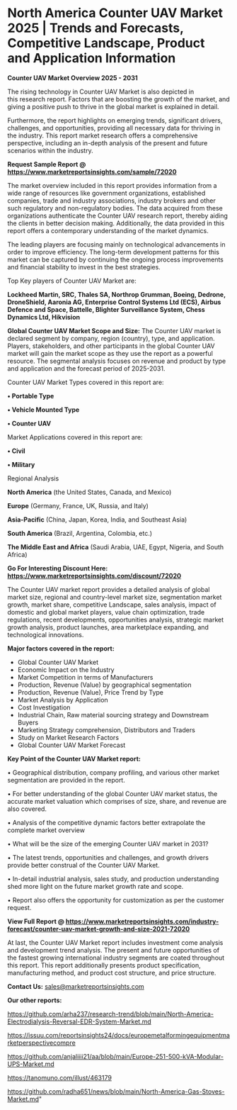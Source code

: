 # North America Counter UAV Market 2025 | Trends and Forecasts, Competitive Landscape, Product and Application Information

<Strong> Counter UAV Market Overview 2025 - 2031</strong>

The rising technology in Counter UAV Market is also depicted in this research report. Factors that are boosting the growth of the market, and giving a positive push to thrive in the global market is explained in detail.

Furthermore, the report highlights on emerging trends, significant drivers, challenges, and opportunities, providing all necessary data for thriving in the industry. This report market research offers a comprehensive perspective, including an in-depth analysis of the present and future scenarios within the industry.

<strong>Request Sample Report @ <a href=https://www.marketreportsinsights.com/sample/72020>https://www.marketreportsinsights.com/sample/72020</a></strong>

The market overview included in this report provides information from a wide range of resources like government organizations, established companies, trade and industry associations, industry brokers and other such regulatory and non-regulatory bodies. The data acquired from these organizations authenticate the Counter UAV research report, thereby aiding the clients in better decision making. Additionally, the data provided in this report offers a contemporary understanding of the market dynamics.

The leading players are focusing mainly on technological advancements in order to improve efficiency. The long-term development patterns for this market can be captured by continuing the ongoing process improvements and financial stability to invest in the best strategies.

Top Key players of Counter UAV Market are:

<strong>Lockheed Martin, SRC, Thales SA, Northrop Grumman, Boeing, Dedrone, DroneShield, Aaronia AG, Enterprise Control Systems Ltd (ECS), Airbus Defence and Space, Battelle, Blighter Surveillance System, Chess Dynamics Ltd, Hikvision</strong>

<strong><b>Global Counter UAV Market Scope and Size:</b></strong>
The Counter UAV market is declared segment by company, region (country), type, and application. Players, stakeholders, and other participants in the global Counter UAV market will gain the market scope as they use the report as a powerful resource. The segmental analysis focuses on revenue and product by type and application and the forecast period of 2025-2031.

Counter UAV Market Types covered in this report are:

<strong>• Portable Type

• Vehicle Mounted Type

• Counter UAV</strong>

Market Applications covered in this report are:

<strong>• Civil

• Military</strong> 

Regional Analysis

<strong>North America</strong> (the United States, Canada, and Mexico)

<strong>Europe</strong> (Germany, France, UK, Russia, and Italy)

<strong>Asia-Pacific</strong> (China, Japan, Korea, India, and Southeast Asia)

<strong>South America</strong> (Brazil, Argentina, Colombia, etc.)

<strong>The Middle East and Africa</strong> (Saudi Arabia, UAE, Egypt, Nigeria, and South Africa)

<strong>Go For Interesting Discount Here: <a href=https://www.marketreportsinsights.com/discount/72020>https://www.marketreportsinsights.com/discount/72020</a></strong>

The Counter UAV market report provides a detailed analysis of global market size, regional and country-level market size, segmentation market growth, market share, competitive Landscape, sales analysis, impact of domestic and global market players, value chain optimization, trade regulations, recent developments, opportunities analysis, strategic market growth analysis, product launches, area marketplace expanding, and technological innovations.

<strong><b>Major factors covered in the report:</b></strong>
<ul>
  <li>Global Counter UAV Market </li>
  <li>Economic Impact on the Industry</li>
  <li>Market Competition in terms of Manufacturers</li>
  <li>Production, Revenue (Value) by geographical segmentation</li>
  <li>Production, Revenue (Value), Price Trend by Type</li>
  <li>Market Analysis by Application</li>
  <li>Cost Investigation</li>
  <li>Industrial Chain, Raw material sourcing strategy and Downstream Buyers</li>
  <li>Marketing Strategy comprehension, Distributors and Traders</li>
  <li>Study on Market Research Factors</li>
  <li>Global Counter UAV Market Forecast</li>
</ul>

<strong><b>Key Point of the Counter UAV Market report:</b></strong>

• Geographical distribution, company profiling, and various other market segmentation are provided in the report.

• For better understanding of the global Counter UAV market status, the accurate market valuation which comprises of size, share, and revenue are also covered.

• Analysis of the competitive dynamic factors better extrapolate the complete market overview

• What will be the size of the emerging Counter UAV market in 2031?

• The latest trends, opportunities and challenges, and growth drivers provide better construal of the Counter UAV Market.

• In-detail industrial analysis, sales study, and production understanding shed more light on the future market growth rate and scope.

• Report also offers the opportunity for customization as per the customer request.

<strong><b>View Full Report @ <a href=https://www.marketreportsinsights.com/industry-forecast/counter-uav-market-growth-and-size-2021-72020>https://www.marketreportsinsights.com/industry-forecast/counter-uav-market-growth-and-size-2021-72020</a></b></strong>


At last, the Counter UAV Market report includes investment come analysis and development trend analysis. The present and future opportunities of the fastest growing international industry segments are coated throughout this report. This report additionally presents product specification, manufacturing method, and product cost structure, and price structure.

<strong>Contact Us:</strong>
sales@marketreportsinsights.com

<strong>Our other reports:</strong>

<a href=https://github.com/arha237/research-trend/blob/main/North-America-Electrodialysis-Reversal-EDR-System-Market.md>https://github.com/arha237/research-trend/blob/main/North-America-Electrodialysis-Reversal-EDR-System-Market.md</a>

<a href=https://issuu.com/reportsinsights24/docs/europemetalformingequipmentmarketperspectivecompre>https://issuu.com/reportsinsights24/docs/europemetalformingequipmentmarketperspectivecompre</a>

<a href=https://github.com/anjaliiii21/aa/blob/main/Europe-251-500-kVA-Modular-UPS-Market.md>https://github.com/anjaliiii21/aa/blob/main/Europe-251-500-kVA-Modular-UPS-Market.md</a>

<a href=https://tanomuno.com/illust/463179>https://tanomuno.com/illust/463179</a>

<a href=https://github.com/radha651/news/blob/main/North-America-Gas-Stoves-Market.md>https://github.com/radha651/news/blob/main/North-America-Gas-Stoves-Market.md</a>"
